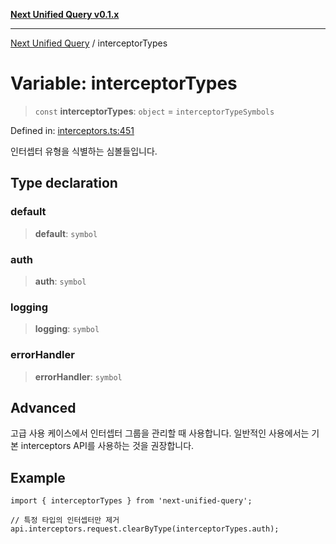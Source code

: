 [**Next Unified Query v0.1.x**](../README.md)

***

[Next Unified Query](../globals.md) / interceptorTypes

# Variable: interceptorTypes

> `const` **interceptorTypes**: `object` = `interceptorTypeSymbols`

Defined in: [interceptors.ts:451](https://github.com/newExpand/next-unified-query/blob/main/packages/core/src/interceptors.ts#L451)

인터셉터 유형을 식별하는 심볼들입니다.

## Type declaration

### default

> **default**: `symbol`

### auth

> **auth**: `symbol`

### logging

> **logging**: `symbol`

### errorHandler

> **errorHandler**: `symbol`

## Advanced

고급 사용 케이스에서 인터셉터 그룹을 관리할 때 사용합니다.
일반적인 사용에서는 기본 interceptors API를 사용하는 것을 권장합니다.

## Example

```tsx
import { interceptorTypes } from 'next-unified-query';

// 특정 타입의 인터셉터만 제거
api.interceptors.request.clearByType(interceptorTypes.auth);
```
